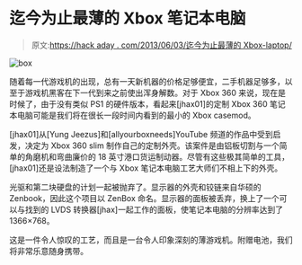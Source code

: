 # 迄今为止最薄的 Xbox 笔记本电脑

> 原文:[https://hack aday . com/2013/06/03/迄今为止最薄的 Xbox-laptop/](https://hackaday.com/2013/06/03/the-thinnest-xbox-laptop-yet/)

![box](../Images/6c910f02c63eea30472ab3dc68cf0c72.png)

随着每一代游戏机的出现，总有一天新机器的价格足够便宜，二手机器足够多，以至于游戏机黑客在下一代到来之前使出浑身解数。对于 Xbox 360 来说，现在是时候了，由于没有类似 PS1 的硬件版本，看起来[jhax01]的定制 Xbox 360 笔记本电脑可能是我们将在很长一段时间内看到的最小的 Xbox casemod。

[jhax01]从[Yung Jeezus]和[allyourboxneeds]YouTube 频道的作品中受到启发，决定为 Xbox 360 slim 制作自己的定制外壳。该案件是由铝板切割与一个简单的角磨机和弯曲廉价的 18 英寸港口货运制动器。尽管有这些极其简单的工具，[jhax01]还是设法制造了一个与 Xbox 笔记本电脑工艺大师们不相上下的外壳。

光驱和第二块硬盘的计划一起被抛弃了。显示器的外壳和铰链来自华硕的 Zenbook，因此这个项目以 ZenBox 命名。显示器的面板被丢弃，换上了一个可以与找到的 LVDS 转换器[jhax]一起工作的面板，使笔记本电脑的分辨率达到了 1366×768。

这是一件令人惊叹的工艺，而且是一台令人印象深刻的薄游戏机。附赠电池，我们将非常乐意随身携带。